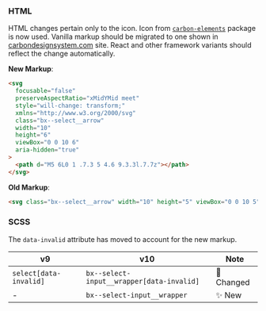 ### HTML

HTML changes pertain only to the icon. Icon from [`carbon-elements`](https://github.com/IBM/carbon-elements) package is now used. Vanilla markup should be migrated to one shown in [carbondesignsystem.com](https://next.carbondesignsystem.com/components/select/code) site. React and other framework variants should reflect the change automatically.

**New Markup**:

```html
<svg
  focusable="false"
  preserveAspectRatio="xMidYMid meet"
  style="will-change: transform;"
  xmlns="http://www.w3.org/2000/svg"
  class="bx--select__arrow"
  width="10"
  height="6"
  viewBox="0 0 10 6"
  aria-hidden="true"
>
  <path d="M5 6L0 1 .7.3 5 4.6 9.3.3l.7.7z"></path>
</svg>
```

**Old Markup**:

```html
<svg class="bx--select__arrow" width="10" height="5" viewBox="0 0 10 5"><path d="M0 0l5 4.998L10 0z" fill-rule="evenodd" /></svg>
```

### SCSS

The `data-invalid` attribute has moved to account for the new markup.

| v9                     | v10                                       | Note           |
| ---------------------- | ----------------------------------------- | -------------- |
| `select[data-invalid]` | `bx--select-input__wrapper[data-invalid]` | :eyes: Changed |
| -                      | `bx--select-input__wrapper`               | :sparkles: New |
